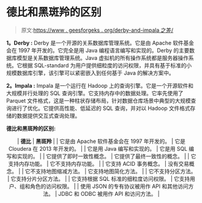 # 德比和黑斑羚的区别

> 原文:[https://www . geesforgeks . org/derby-and-impala 之差/](https://www.geeksforgeeks.org/difference-between-derby-and-impala/)

**1。Derby :**
Derby 是一个开源的关系数据库管理系统。它是由 Apache 软件基金会在 1997 年开发的。它完全是用 Java 编程语言编写和实现的。Derby 的主要数据库模型是关系数据库管理系统。Java 虚拟机的所有操作系统都是服务器操作系统。它根据 SQL-standard 为用户提供细粒度的访问权限，并具有基于标准的小规模数据库引擎，该引擎可以紧密嵌入到任何基于 Java 的解决方案中。

**2。Impala :**
Impala 是一个运行在 Hadoop 上的查询引擎。它是一个开源软件和大规模并行处理的 SQL 查询引擎。它支持内存中的数据处理。它率先使用了 Parquet 文件格式，这是一种柱状存储布局，针对数据仓库场景中典型的大规模查询进行了优化。它提供高性能、低延迟的 SQL 查询，并对以 Hadoop 文件格式存储的数据提供交互式查询处理。

**德比和黑斑羚的区别:**

<center>

| **德比** | **黑斑羚** |
| 它是由 Apache 软件基金会在 1997 年开发的。 | 它是 Cloudera 在 2013 年开发的。 |
| 它是用 Java 编写和实现的。 | 它是用 SQL 编写和实现的。 |
| 它提供了即时一致性概念。 | 它提供了最终一致性的概念。 |
| 它支持内存功能。 | 它不支持内存功能。 |
| 它支持 ACID 事务概念。 | 没有交易概念。 |
| 它不支持地图缩减方法。 | 它支持地图简化方法。 |
| 它不支持分区方法。 | 它支持分片分区方法。 |
| 它支持根据 SQL 标准的细粒度访问权限。 | 它支持用户、组和角色的访问权限。 |
| 使用 JSON 的专有协议被用作 API 和其他访问方法。 | JDBC 和 ODBC 被用作 API 和访问方法。 |

</center>